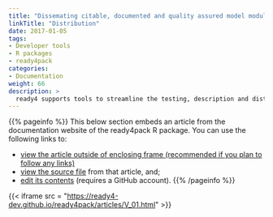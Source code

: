 ```yaml
---
title: "Dissemating citable, documented and quality assured model modules"
linkTitle: "Distribution"
date: 2017-01-05
tags:
- Developer tools
- R packages
- ready4pack
categories:
- Documentation
weight: 66
description: >
  ready4 supports tools to streamline the testing, description and distribution of computational model modules. 
---
```


{{% pageinfo %}}
This below section embeds an article from the documentation website of the ready4pack R package. You can use the following links to:

* [view the article outside of enclosing frame (recommended if you plan to follow any links)](https://ready4-dev.github.io/ready4pack/articles/V_01.html)
* [view the source file](https://github.com/ready4-dev/ready4pack/blob/master/vignettes/V_01.Rmd) from that article, and;
* [edit its contents](https://github.com/ready4-dev/ready4pack/edit/master/vignettes/V_01.Rmd) (requires a GitHub account).
{{% /pageinfo %}}

{{< iframe src = "https://ready4-dev.github.io/ready4pack/articles/V_01.html" >}}